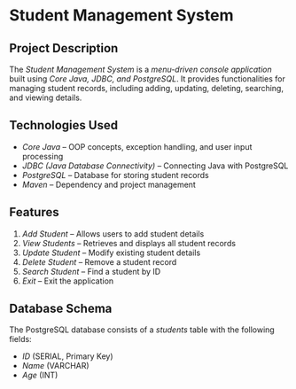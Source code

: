 # Student Management System  

## Project Description  
The *Student Management System* is a *menu-driven console application* built using *Core Java, JDBC, and PostgreSQL*. It provides functionalities for managing student records, including adding, updating, deleting, searching, and viewing details.  

## Technologies Used  
- *Core Java* – OOP concepts, exception handling, and user input processing  
- *JDBC (Java Database Connectivity)* – Connecting Java with PostgreSQL  
- *PostgreSQL* – Database for storing student records  
- *Maven* – Dependency and project management  

## Features  
1. *Add Student* – Allows users to add student details  
2. *View Students* – Retrieves and displays all student records  
3. *Update Student* – Modify existing student details  
4. *Delete Student* – Remove a student record  
5. *Search Student* – Find a student by ID  
6. *Exit* – Exit the application  

## Database Schema  
The PostgreSQL database consists of a *students* table with the following fields:  
- *ID* (SERIAL, Primary Key)  
- *Name* (VARCHAR)  
- *Age* (INT)  

